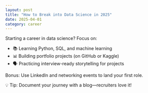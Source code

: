 ```yaml
---
layout: post
title: "How to Break into Data Science in 2025"
date: 2025-04-01
category: career
---
```


Starting a career in data science? Focus on:

- 📚 Learning Python, SQL, and machine learning
- 📊 Building portfolio projects (on GitHub or Kaggle)
- 🗣️ Practicing interview-ready storytelling for projects

Bonus: Use LinkedIn and networking events to land your first role.

💡 Tip: Document your journey with a blog—recruiters love it!